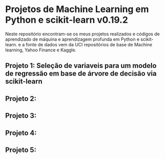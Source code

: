 # Projetos de Machine Learning em Python e scikit-learn v0.19.2

Neste repositório encontram-se os meus projetos realizados e códigos de aprendizado de máquina e aprendizagem profunda em Python e scikit-learn. e a fonte de dados vem da UCI repositórios de base de Machine learning, Yahoo Finance e Kaggle.

## Projeto 1: Seleção de variaveis para um modelo de regressão em base de árvore de decisão via scikit-learn

## Projeto 2: 

## Projeto 3: 

## Projeto 4:

## Projeto 5:
